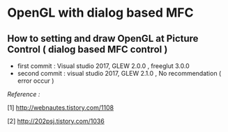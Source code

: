 OpenGL with dialog based MFC
============================

How to setting and draw OpenGL at Picture Control ( dialog based MFC control )
----------------------------


  * first commit  : Visual studio 2017, GLEW 2.0.0 , freeglut 3.0.0
  * second commit : visual studio 2017, GLEW 2.1.0 , No recommendation ( error occur )


*Reference :*

[1] <http://webnautes.tistory.com/1108>

[2] <http://202psj.tistory.com/1036>
